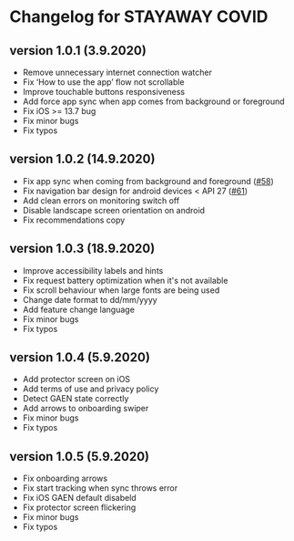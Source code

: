 # Changelog for STAYAWAY COVID

## version 1.0.1 (3.9.2020)

- Remove unnecessary internet connection watcher
- Fix ‘How to use the app’ flow not scrollable
- Improve touchable buttons responsiveness
- Add force app sync when app comes from background or foreground
- Fix iOS >= 13.7 bug
- Fix minor bugs
- Fix typos

## version 1.0.2 (14.9.2020)

- Fix app sync when coming from background and foreground ([#58](https://github.com/stayawayinesctec/stayaway-app/pull/58))
- Fix navigation bar design for android devices < API 27 ([#61](https://github.com/stayawayinesctec/stayaway-app/pull/61))
- Add clean errors on monitoring switch off
- Disable landscape screen orientation on android
- Fix recommendations copy

## version 1.0.3 (18.9.2020)

- Improve accessibility labels and hints
- Fix request battery optimization when it's not available
- Fix scroll behaviour when large fonts are being used
- Change date format to dd/mm/yyyy
- Add feature change language
- Fix minor bugs
- Fix typos

## version 1.0.4 (5.9.2020)

- Add protector screen on iOS
- Add terms of use and privacy policy
- Detect GAEN state correctly
- Add arrows to onboarding swiper
- Fix minor bugs
- Fix typos

## version 1.0.5 (5.9.2020)

- Fix onboarding arrows
- Fix start tracking when sync throws error
- Fix iOS GAEN default disabeld
- Fix protector screen flickering
- Fix minor bugs
- Fix typos

